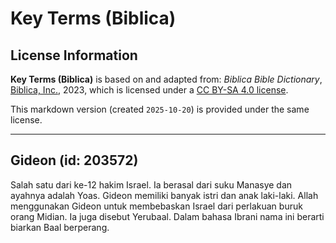 # Key Terms (Biblica)

## License Information

**Key Terms (Biblica)** is based on and adapted from: _Biblica Bible Dictionary_, [Biblica, Inc.](https://www.biblica.com/), 2023, which is licensed under a [CC BY-SA 4.0 license](https://creativecommons.org/licenses/by-sa/4.0/legalcode.en).

This markdown version (created `2025-10-20`) is provided under the same license.



--------------------------------

## Gideon (id: 203572)

Salah satu dari ke\-12 hakim Israel. Ia berasal dari suku Manasye dan ayahnya adalah Yoas. Gideon memiliki banyak istri dan anak laki\-laki. Allah menggunakan Gideon untuk membebaskan Israel dari perlakuan buruk orang Midian. Ia juga disebut Yerubaal. Dalam bahasa Ibrani nama ini berarti biarkan Baal berperang.


